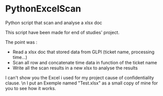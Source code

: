 # PythonExcelScan

Python script that scan and analyse a xlsx doc


This script have been made for end of studies' project.


The point was :
  -  Read a xlsx doc that stored data from GLPI (ticket name, processing time...)
  -  Scan all row and concatenate time data in function of the ticket name
  -  Write all the scan results in a new xlsx to analyse the results


I can't show you the Excel i used for my project cause of confidentiality clause. \n
I put an Exemple named "Test.xlsx" as a small copy of mine for you to see how it works.
